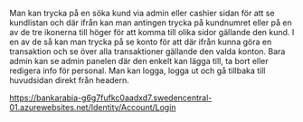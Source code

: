 Man kan trycka på en söka kund via admin eller cashier sidan för att se kundlistan och där ifrån kan man antingen trycka på kundnumret eller på en av de tre ikonerna till höger för att komma till olika sidor gällande den kund.
I en av de så kan man trycka på se konto för att där ifrån kunna göra en transaktion och se över alla transaktioner gällande den valda konton.
Bara admin kan se admin panelen där den enkelt kan lägga till, ta bort eller redigera info för personal. 
Man kan logga, logga ut och gå tillbaka till huvudsidan direkt från headern.

https://bankarabia-g6g7fufkc0aadxd7.swedencentral-01.azurewebsites.net/Identity/Account/Login
